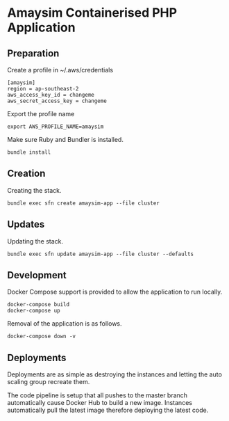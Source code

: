 # Amaysim Containerised PHP Application

## Preparation

Create a profile in ~/.aws/credentials

	[amaysim]
	region = ap-southeast-2
	aws_access_key_id = changeme
	aws_secret_access_key = changeme

Export the profile name

	export AWS_PROFILE_NAME=amaysim

Make sure Ruby and Bundler is installed.

	bundle install

## Creation

Creating the stack.

	bundle exec sfn create amaysim-app --file cluster

## Updates

Updating the stack.

	bundle exec sfn update amaysim-app --file cluster --defaults

## Development

Docker Compose support is provided to allow the application to run locally.

	docker-compose build
	docker-compose up

Removal of the application is as follows.

	docker-compose down -v

## Deployments

Deployments are as simple as destroying the instances and letting the auto scaling group recreate them.

The code pipeline is setup that all pushes to the master branch automatically cause Docker Hub to build a new image. Instances automatically pull the latest image therefore deploying the latest code.
